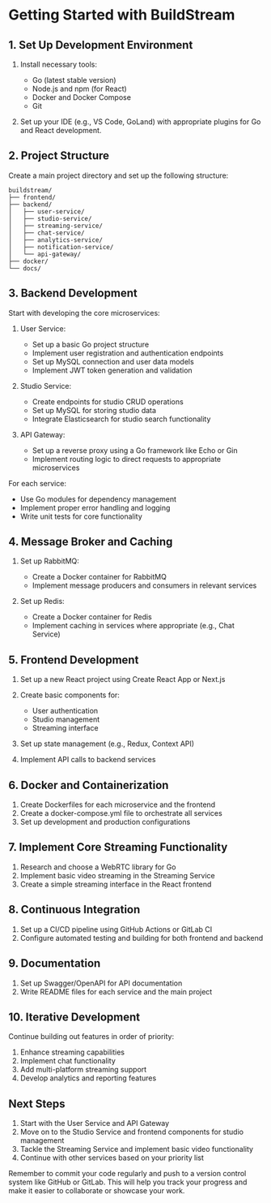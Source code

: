 # Getting Started with BuildStream

## 1. Set Up Development Environment

1. Install necessary tools:
   - Go (latest stable version)
   - Node.js and npm (for React)
   - Docker and Docker Compose
   - Git

2. Set up your IDE (e.g., VS Code, GoLand) with appropriate plugins for Go and React development.

## 2. Project Structure

Create a main project directory and set up the following structure:

```
buildstream/
├── frontend/
├── backend/
│   ├── user-service/
│   ├── studio-service/
│   ├── streaming-service/
│   ├── chat-service/
│   ├── analytics-service/
│   ├── notification-service/
│   └── api-gateway/
├── docker/
└── docs/
```

## 3. Backend Development

Start with developing the core microservices:

1. User Service:
   - Set up a basic Go project structure
   - Implement user registration and authentication endpoints
   - Set up MySQL connection and user data models
   - Implement JWT token generation and validation

2. Studio Service:
   - Create endpoints for studio CRUD operations
   - Set up MySQL for storing studio data
   - Integrate Elasticsearch for studio search functionality

3. API Gateway:
   - Set up a reverse proxy using a Go framework like Echo or Gin
   - Implement routing logic to direct requests to appropriate microservices

For each service:
- Use Go modules for dependency management
- Implement proper error handling and logging
- Write unit tests for core functionality

## 4. Message Broker and Caching

1. Set up RabbitMQ:
   - Create a Docker container for RabbitMQ
   - Implement message producers and consumers in relevant services

2. Set up Redis:
   - Create a Docker container for Redis
   - Implement caching in services where appropriate (e.g., Chat Service)

## 5. Frontend Development

1. Set up a new React project using Create React App or Next.js
2. Create basic components for:
   - User authentication
   - Studio management
   - Streaming interface

3. Set up state management (e.g., Redux, Context API)
4. Implement API calls to backend services

## 6. Docker and Containerization

1. Create Dockerfiles for each microservice and the frontend
2. Create a docker-compose.yml file to orchestrate all services
3. Set up development and production configurations

## 7. Implement Core Streaming Functionality

1. Research and choose a WebRTC library for Go
2. Implement basic video streaming in the Streaming Service
3. Create a simple streaming interface in the React frontend

## 8. Continuous Integration

1. Set up a CI/CD pipeline using GitHub Actions or GitLab CI
2. Configure automated testing and building for both frontend and backend

## 9. Documentation

1. Set up Swagger/OpenAPI for API documentation
2. Write README files for each service and the main project

## 10. Iterative Development

Continue building out features in order of priority:
1. Enhance streaming capabilities
2. Implement chat functionality
3. Add multi-platform streaming support
4. Develop analytics and reporting features

## Next Steps

1. Start with the User Service and API Gateway
2. Move on to the Studio Service and frontend components for studio management
3. Tackle the Streaming Service and implement basic video functionality
4. Continue with other services based on your priority list

Remember to commit your code regularly and push to a version control system like GitHub or GitLab. This will help you track your progress and make it easier to collaborate or showcase your work.
